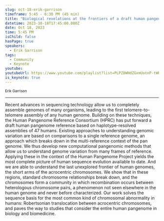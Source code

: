 ```yaml
---
slug: oct-18-erik-garrison
timeframe: 5:45 - 6:30 PM (45 min)
title: "Biological revelations at the frontiers of a draft human pangenome reference"
datetime: 2023-10-18T17:45:00.000Z
date: Oct 18, 2023
time: 5:45 PM
isChild: false
hasPage: true
speakers:
  - Erik Garrison
tags:
  - Community
  - Keynote
youtube: 
youtubeUrl: https://www.youtube.com/playlist?list=PLPZ8WHdZGxmUotnP-tWRVNtuNWpN7xbpL
is_keynote: true
---
```

<div className="mb-4">
  <small className="typo-small">
    Erik Garrison
  </small>
</div>

<hr className="border-t border-gray-50 mb-4 opacity-20" />

Recent advances in sequencing technology allow us to completely assemble genomes of many organisms, leading to the first telomere-to-telomere assembly of any human genome. Building on these techniques, the Human Pangenome Reference Consortium (HPRC) has put forward a draft human pangenome reference based on haplotype-resolved assemblies of 47 humans. Existing approaches to understanding genomic variation are based on comparisons to a single reference genome, an approach which breaks down in the multi-reference context of the pan genome. We thus develop new computational pangenomic methods that allow us to understand genome variation from many frames of reference. Applying these in the context of the Human Pangenome Project yields the most complete picture of human sequence evolution available to date. And we are able to understand the last unexplored frontier of human genomes, the short arms of the acrocentric chromosomes. We show that in these regions, standard chromosome relationships break down, and the chromosomes form a community in which recombination occurs between heterologous chromosome pairs, a phenomenon not seen elsewhere in the human genome and never before characterized. Our work solves the sequence basis for the most common kind of chromosomal abnormality in humans: Robertsonian translocation between acrocentric chromosomes, and paves the way to studies that consider the entire human pangenome in biology and biomedicine.
